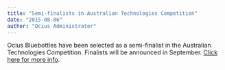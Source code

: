 ```yaml
---
title: "Semi-finalists in Australian Technologies Competition"
date: "2015-08-06"
author: "Ocius Administrator"
---
```


Ocius Bluebottles have been selected as a semi-finalist in the Australian Technologies Competition. Finalists will be announced in September. [Click here for more info](http://www.austechcomp.com/#!2014-finalists/c1xkg).
